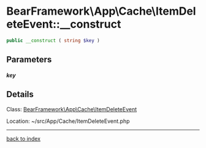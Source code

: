 # BearFramework\App\Cache\ItemDeleteEvent::__construct

```php
public __construct ( string $key )
```

## Parameters

##### key

## Details

Class: [BearFramework\App\Cache\ItemDeleteEvent](bearframework.app.cache.itemdeleteevent.class.md)

Location: ~/src/App/Cache/ItemDeleteEvent.php

---

[back to index](index.md)

